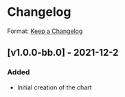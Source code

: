 # Changelog

Format: [Keep a Changelog](https://keepachangelog.com/en/1.0.0/)

## [v1.0.0-bb.0] - 2021-12-2

### Added

- Initial creation of the chart
